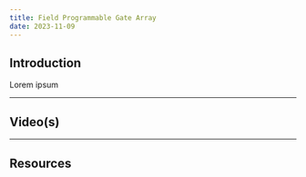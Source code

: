 ```yaml
---
title: Field Programmable Gate Array
date: 2023-11-09
---
```

## Introduction

Lorem ipsum

---
## Video(s)



---
## Resources
